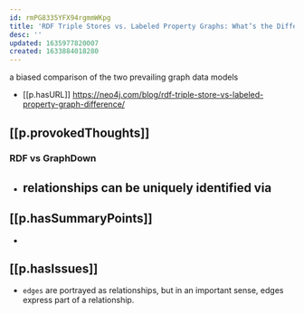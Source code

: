 ```yaml
---
id: rmPG8335YFX94rgmmWKpg
title: 'RDF Triple Stores vs. Labeled Property Graphs: What’s the Difference?'
desc: ''
updated: 1635977820007
created: 1633884018280
---
```


a biased comparison of the two prevailing graph data models

- [[p.hasURL]] https://neo4j.com/blog/rdf-triple-store-vs-labeled-property-graph-difference/

## [[p.provokedThoughts]]

### RDF vs GraphDown

- relationships can be uniquely identified via
  - 

## [[p.hasSummaryPoints]]

- 

## [[p.hasIssues]]

- `edges` are portrayed as relationships, but in an important sense, edges express part of a relationship.  

